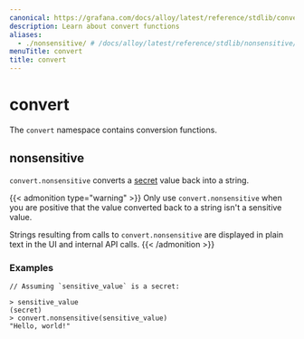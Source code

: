```yaml
---
canonical: https://grafana.com/docs/alloy/latest/reference/stdlib/convert/
description: Learn about convert functions
aliases:
  - ./nonsensitive/ # /docs/alloy/latest/reference/stdlib/nonsensitive/
menuTitle: convert
title: convert
---
```


# convert

The `convert` namespace contains conversion functions.

## nonsensitive

`convert.nonsensitive` converts a [secret][] value back into a string.

{{< admonition type="warning" >}}
Only use `convert.nonsensitive` when you are positive that the value converted back to a string isn't a sensitive value.

Strings resulting from calls to `convert.nonsensitive` are displayed in plain text in the UI and internal API calls.
{{< /admonition >}}

### Examples

```alloy
// Assuming `sensitive_value` is a secret:

> sensitive_value
(secret)
> convert.nonsensitive(sensitive_value)
"Hello, world!"
```

[secret]: ../../../get-started/configuration-syntax/expressions/types_and_values/#secrets
